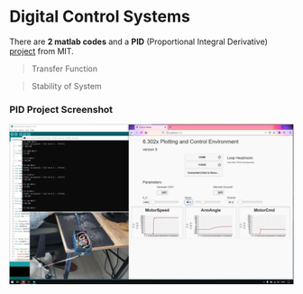 # Digital Control Systems

There are **2 matlab codes** and a **PID** (Proportional Integral Derivative) [project](https://github.com/myoluk/Digital-Control-Systems/tree/main/MIT-PID-Project) from MIT.

> Transfer Function

> Stability of System

### PID Project Screenshot

![PID Project](https://raw.githubusercontent.com/myoluk/Digital-Control-Systems/main/MIT-PID-Project/ScreenShots/mit-pid-project.jpg)
